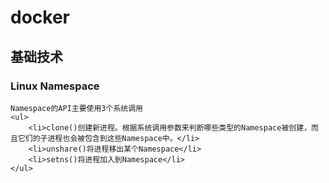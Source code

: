# docker

## 基础技术
### Linux Namespace
    Namespace的API主要使用3个系统调用
    <ul>
        <li>clone()创建新进程。根据系统调用参数来判断哪些类型的Namespace被创建，而且它们的子进程也会被包含到这些Namespace中。</li>
        <li>unshare()将进程移出某个Namespace</li>
        <li>setns()将进程加入到Namespace</li>
    </ul>
